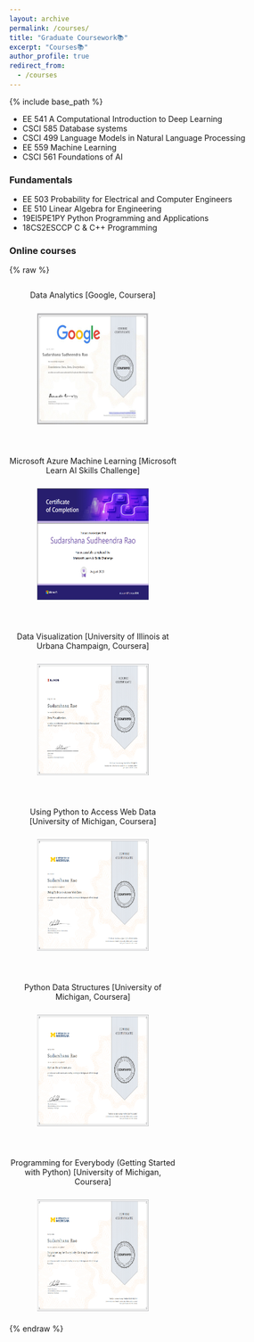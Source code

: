 ```yaml
---
layout: archive
permalink: /courses/
title: "Graduate Coursework📚"
excerpt: "Courses📚"
author_profile: true
redirect_from: 
  - /courses
---
```

{% include base_path %}
<!-- Graduate Coursework:  -->

* EE 541   A Computational Introduction to Deep Learning
* CSCI 585 Database systems
* CSCI 499 Language Models in Natural Language Processing
* EE 559   Machine Learning
* CSCI 561 Foundations of AI

### Fundamentals
* EE 503  Probability for Electrical and Computer Engineers
* EE 510  Linear Algebra for Engineering
* 19EI5PE1PY Python Programming and Applications
* 18CS2ESCCP C & C++ Programming

### Online courses
{% raw %}
<style>
  .course-container {
    display: flex;
    flex-wrap: wrap;
    gap: 20px; /* Adjust as needed for spacing between items */
  }
  .course {
    width: 300px; /* Adjust width as needed */
    margin-bottom: 20px; /* Adjust spacing between items */
    text-align: center; /* Center align text */
  }
  .course img {
    width: 200px;
    height: 200px;
    margin-top: 10px; /* Adjust spacing between image and text */
  }
</style>
<div class="course-container">
  <div class="course">
    <p>Data Analytics [Google, Coursera]</p>
    <img src="/images/Google Data Analytics.jpg">
  </div>
  <div class="course">
    <p>Microsoft Azure Machine Learning [Microsoft Learn AI Skills Challenge]</p>
    <img src="/images/gluck.png">
  </div>
  <div class="course">
    <p>Data Visualization [University of Illinois at Urbana Champaign, Coursera]</p>
    <img src="/images/uiuc_cou.png">
  </div>
  <div class="course">
    <p>Using Python to Access Web Data [University of Michigan, Coursera]</p>
    <img src="/images/umich_2.png">
  </div>
  <div class="course">
    <p>Python Data Structures [University of Michigan, Coursera]</p>
    <img src="/images/umich_3.png">
  </div>
  <div class="course">
    <p>Programming for Everybody (Getting Started with Python) [University of Michigan, Coursera]</p>
    <img src="/images/umich_1.png">
  </div>
</div>
{% endraw %}
